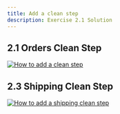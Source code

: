 ```yaml
---
title: Add a clean step
description: Exercise 2.1 Solution
---
```


## 2.1 Orders Clean Step

[![How to add a clean step](/gifs/2.1-cleanstep.gif)](/gifs/2.1-cleanstep.gif)

## 2.3 Shipping Clean Step

[![How to add a shipping clean step](/gifs/2.3-shippingclean.gif)](/gifs/2.3-shippingclean.gif)


